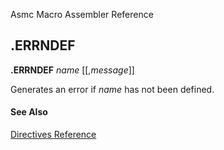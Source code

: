 Asmc Macro Assembler Reference

## .ERRNDEF

**.ERRNDEF** _name_ [[,_message_]]

Generates an error if _name_ has not been defined.

#### See Also

[Directives Reference](readme.md)
